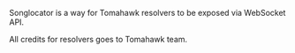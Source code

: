 Songlocator is a way for Tomahawk resolvers to be exposed via WebSocket API.

All credits for resolvers goes to Tomahawk team.
